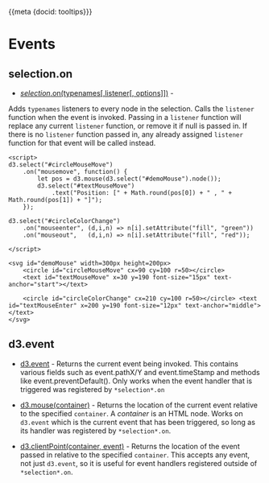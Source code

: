 {{meta {docid: tooltips}}}

<!--<style>
  .tooltip {
    position: absolute;
    text-align: center;
    padding: 2px;
    font: 12px sans-serif;
    background: lightsteelblue;
    border: 0px;
    border-radius: 8px;
    pointer-events: none;
  }
  .box {
    width: 580px;
    height: 100px;
    background: lightblue;
  }
</style>-->

<script src="https://d3js.org/d3.v5.min.js"></script>

<script>
    //Put global scripts here
</script>

# Events


## selection.on

+ [*selection*.on(typenames[,listener[, options]])](https://github.com/d3/d3-selection#selection_on) - 

Adds `typenames` listeners to every node in the selection. 
Calls the `listener` function when the event is invoked. 
Passing in a `listener` function will replace any current `listener` function, or remove it if null is passed in. 
If there is no `listener` function passed in, any already assigned `listener` function for that event will be called instead.

```
<script>
d3.select("#circleMouseMove")
	.on("mousemove", function() {
	    let pos = d3.mouse(d3.select("#demoMouse").node());
    	d3.select("#textMouseMove")
        	.text("Position: [" + Math.round(pos[0]) + " , " + Math.round(pos[1]) + "]");
	});
    
d3.select("#circleColorChange")
	.on("mouseenter", (d,i,n) => n[i].setAttribute("fill", "green"))
    .on("mouseout",   (d,i,n) => n[i].setAttribute("fill", "red"));

</script>

<svg id="demoMouse" width=300px height=200px>
    <circle id="circleMouseMove" cx=90 cy=100 r=50></circle>
    <text id="textMouseMove" x=30 y=190 font-size="15px" text-anchor="start"></text>
    
    <circle id="circleColorChange" cx=210 cy=100 r=50></circle> <text id="textMouseEnter" x=200 y=190 font-size="12px" text-anchor="middle"></text>
</svg>
```

## d3.event

+ [d3.event](https://github.com/d3/d3-selection#event) - Returns the current event being invoked. This contains various fields such as event.pathX/Y and event.timeStamp and methods like event.preventDefault(). Only works when the event handler that is triggered was registered by `*selection*.on`
+ [d3.mouse(container)](https://github.com/d3/d3-selection#mouse) - Returns the location of the current event relative to the specified `container`. A *container* is an HTML node. Works on `d3.event` which is the current event that has been triggered, so long as its handler was registered by `*selection*.on`.

+ [d3.clientPoint(container, event)](https://github.com/d3/d3-selection#clientPoint) - Returns the location of the event passed in relative to the specified `container`. This accepts any event, not just `d3.event`, so it is useful for event handlers registered outside of `*selection*.on`. 

<!--
## Tooltips

A *tooltip* is a box (usually containing some descriptive text) that appears when the user hovers over an element on the page and disappears when the user moves the mouse off the element.

To create a tool tip we need a `div`.  The `div` will be that box that holds the text.  Below, we create a `div`, give it the class name *tooltip*, and make it transparent.

<pre>
var tooltip = d3.select("body")
  .append("div")
  .attr("class", "tooltip")
  .style("opacity", 0);
</pre>

The `tooltip` class sets a number of style properties including, and perhaps most importantly, the `position` property.  The `position` property is set to `absolute` allowing us to change the box's position dynamically in JavaScript using the `left` and `top` properties.

<pre>
&lt;style&gt;
  .tooltip {
    position: absolute;
    text-align: center;
    padding: 2px;
    font: 12px sans-serif;
    background: lightsteelblue;
    border: 0px;
    border-radius: 8px;
    pointer-events: none;
  }
  .box {
    width: 580px;
    height: 100px;
    background: lightblue;
  }
&lt;/style&gt;
</pre>

We then register handers for the `mouseover` and `mouseout` events.  When the user hovers over the blue box below we transition the tooltip to visible using the `opacity` property, set its text with the `html` method, and move it to a location near the mouse click using the `left` and `top` properties.  When the user moves off the code segments, we make the tooltip transparent again.

``` {cm: visible}
<script>
var tooltip = d3.select("body")
    .append("div")
    .attr("class", "tooltip")
    .style("opacity", 0);

d3.selectAll(".box")
  .on("mouseover", function(d) {
     tooltip.transition()
        .duration(200)
        .style("opacity", .9);
     tooltip.html("Happy Birthday!")
        .style("left", (d3.event.pageX) + "px")
        .style("top", (d3.event.pageY - 10) + "px");
  })
  .on("mouseout", function(d) {
     tooltip.transition()
        .duration(500)
        .style("opacity", 0);
  });
</script>

<div class="box"></div>
```

-->